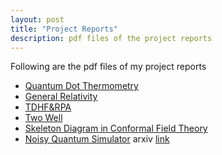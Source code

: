 ```yaml
---
layout: post
title: "Project Reports"
description: pdf files of the project reports
---
```

Following are the pdf files of my project reports
- [Quantum Dot Thermometry](../pdfs/summerprojectreport2016.pdf)
- [General Relativity](../pdfs/summerprojectreport2017.pdf)
- [TDHF&RPA](../pdfs/tdhf&rpa.pdf)
- [Two Well](../pdfs/twowell.pdf)
- [Skeleton Diagram in Conformal Field Theory](../pdfs/report.pdf)
- [Noisy Quantum Simulator](../pdfs/1908.05154.pdf) arxiv [link](https://arxiv.org/abs/1908.05154)